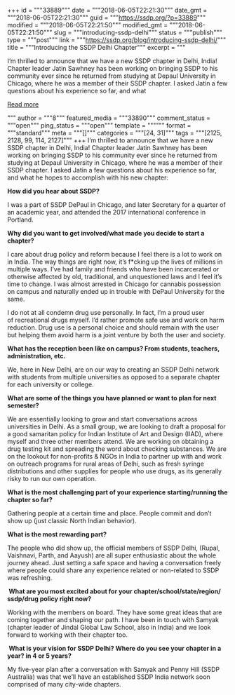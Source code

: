 +++
id = """33889"""
date = """2018-06-05T22:21:30"""
date_gmt = """2018-06-05T22:21:30"""
guid = """https://ssdp.org/?p=33889"""
modified = """2018-06-05T22:21:50"""
modified_gmt = """2018-06-05T22:21:50"""
slug = """introducing-ssdp-delhi"""
status = """publish"""
type = """post"""
link = """https://ssdp.org/blog/introducing-ssdp-delhi/"""
title = """Introducing the SSDP Delhi Chapter"""
excerpt = """<p>I&#8217;m thrilled to announce that we have a new SSDP chapter in Delhi, India! Chapter leader Jatin Sawhney has been working on bringing SSDP to his community ever since he returned from studying at Depaul University in Chicago, where he was a member of their SSDP chapter. I asked Jatin a few questions about his experience so far, and what</p>
<div class="h10"></div>
<p><a class="more-link2 flat" href="https://ssdp.org/blog/introducing-ssdp-delhi/">Read more</a></p>
"""
author = """8"""
featured_media = """33890"""
comment_status = """open"""
ping_status = """open"""
template = """"""
format = """standard"""
meta = """[]"""
categories = """[24, 31]"""
tags = """[2125, 2128, 99, 114, 2127]"""
+++
I&#8217;m thrilled to announce that we have a new SSDP chapter in Delhi, India! Chapter leader Jatin Sawhney has been working on bringing SSDP to his community ever since he returned from studying at Depaul University in Chicago, where he was a member of their SSDP chapter. I asked Jatin a few questions about his experience so far, and what he hopes to accomplish with his new chapter:

<b>How did you hear about SSDP? </b>

I was a part of SSDP DePaul in Chicago, and later Secretary for a quarter of an academic year, and attended the 2017 international conference in Portland.

<b>Why did you want to get involved/what made you decide to start a chapter? </b>

I care about drug policy and reform because I feel there is a lot to work on in India. The way things are right now, it&#8217;s f*cking up the lives of millions in multiple ways. I&#8217;ve had family and friends who have been incarcerated or otherwise affected by old, traditional, and unquestioned laws and I feel it&#8217;s time to change. I was almost arrested in Chicago for cannabis possession on campus and naturally ended up in trouble with DePaul University for the same.

I do not at all condemn drug use personally. In fact, I&#8217;m a proud user of recreational drugs myself. I&#8217;d rather promote safe use and work on harm reduction. Drug use is a personal choice and should remain with the user but helping them avoid harm is a joint venture by both the user and society.

<b>What has the reception been like on campus? From students, teachers, administration, etc. </b>

We, here in New Delhi, are on our way to creating an SSDP Delhi network with students from multiple universities as opposed to a separate chapter for each university or college.

<b>What are some of the things you have planned or want to plan for next semester? </b>

We are essentially looking to grow and start conversations across universities in Delhi. As a small group, we are looking to draft a proposal for a good samaritan policy for Indian Institute of Art and Design (IIAD), where myself and three other members attend. We are working on obtaining a drug testing kit and spreading the word about checking substances. We are on the lookout for non-profits &amp; NGOs in India to partner up with and work on outreach programs for rural areas of Delhi, such as fresh syringe distributions and other supplies for people who use drugs, as its generally risky to run our own operation.

<b>What is the most challenging part of your experience starting/running the chapter so far? </b>

Gathering people at a certain time and place. People commit and don’t show up (just classic North Indian behavior).

<b>What is the most rewarding part? </b>

The people who did show up, the official members of SSDP Delhi, (Rupal, Vaishnavi, Parth, and Aayush) are all super enthusiastic about the whole journey ahead. Just setting a safe space and having a conversation freely where people could share any experience related or non-related to SSDP was refreshing.

<b> </b><b>What are you most excited about for your chapter/school/state/region/<wbr />ssdp/drug policy right now?</b>

Working with the members on board. They have some great ideas that are coming together and shaping our path. I have been in touch with Samyak (chapter leader of Jindal Global Law School, also in India) and we look forward to working with their chapter too.

<b> </b><b>What is your vision for SSDP Delhi? Where do you see your chapter in a year? in 4 or 5 years?</b>

My five-year plan after a conversation with Samyak and Penny Hill (SSDP Australia) was that we’ll have an established SSDP India network soon comprised of many city-wide chapters.
